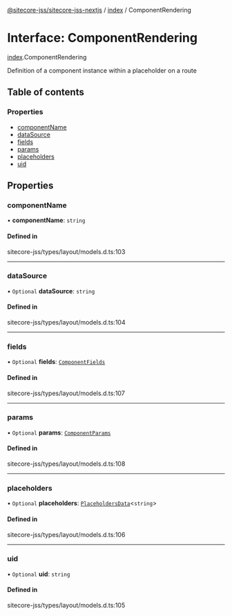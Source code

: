 [@sitecore-jss/sitecore-jss-nextjs](../README.md) / [index](../modules/index.md) / ComponentRendering

# Interface: ComponentRendering

[index](../modules/index.md).ComponentRendering

Definition of a component instance within a placeholder on a route

## Table of contents

### Properties

- [componentName](index.ComponentRendering.md#componentname)
- [dataSource](index.ComponentRendering.md#datasource)
- [fields](index.ComponentRendering.md#fields)
- [params](index.ComponentRendering.md#params)
- [placeholders](index.ComponentRendering.md#placeholders)
- [uid](index.ComponentRendering.md#uid)

## Properties

### componentName

• **componentName**: `string`

#### Defined in

sitecore-jss/types/layout/models.d.ts:103

___

### dataSource

• `Optional` **dataSource**: `string`

#### Defined in

sitecore-jss/types/layout/models.d.ts:104

___

### fields

• `Optional` **fields**: [`ComponentFields`](index.ComponentFields.md)

#### Defined in

sitecore-jss/types/layout/models.d.ts:107

___

### params

• `Optional` **params**: [`ComponentParams`](index.ComponentParams.md)

#### Defined in

sitecore-jss/types/layout/models.d.ts:108

___

### placeholders

• `Optional` **placeholders**: [`PlaceholdersData`](../modules/index.md#placeholdersdata)\<`string`\>

#### Defined in

sitecore-jss/types/layout/models.d.ts:106

___

### uid

• `Optional` **uid**: `string`

#### Defined in

sitecore-jss/types/layout/models.d.ts:105
